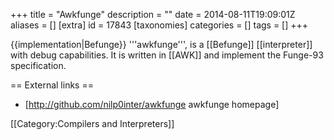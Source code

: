 +++
title = "Awkfunge"
description = ""
date = 2014-08-11T19:09:01Z
aliases = []
[extra]
id = 17843
[taxonomies]
categories = []
tags = []
+++

{{implementation|Befunge}}
'''awkfunge''', is a [[Befunge]] [[interpreter]] with debug capabilities. It is written in [[AWK]] and implement the Funge-93 specification.

== External links ==
* [http://github.com/nilp0inter/awkfunge awkfunge homepage]

[[Category:Compilers and Interpreters]]
